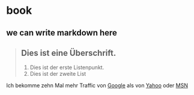 # book

## we can write markdown here

> ## Dies ist eine Überschrift.
> 
> 1.   Dies ist der erste Listenpunkt.
> 2.   Dies ist der zweite List

Ich bekomme zehn Mal mehr Traffic von [Google](http://google.com/ "Google")
als von [Yahoo](http://search.yahoo.com/ "Yahoo Search") oder
[MSN](http://search.msn.com/ "MSN Search")
